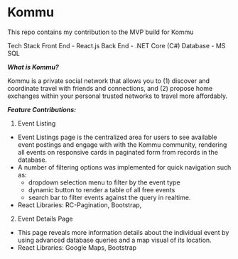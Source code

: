 # Kommu
This repo contains my contribution to the MVP build for Kommu

Tech Stack
Front End - React.js
Back End - .NET Core (C#)
Database - MS SQL


***What is Kommu?***

Kommu is a private social network that allows you to (1) discover and coordinate travel with friends and connections, and (2) propose home exchanges within your personal trusted networks to travel more affordably.


***Feature Contributions:***
1. Event Listing
- Event Listings page is the centralized area for users to see available event postings and engage with with the Kommu community, rendering all events on responsive cards in paginated form from records in the database.
- A number of filtering options was implemented for quick navigation such as: 
  - dropdown selection menu to filter by the event type 
  - dynamic button to render a table of all free events 
  - search bar to filter events against the query in  realtime.
- React Libraries: RC-Pagination, Bootstrap,

2. Event Details Page
- This page reveals more information details about the individual event by using advanced database queries and a map visual of its location.
- React Libraries: Google Maps, Bootstrap


